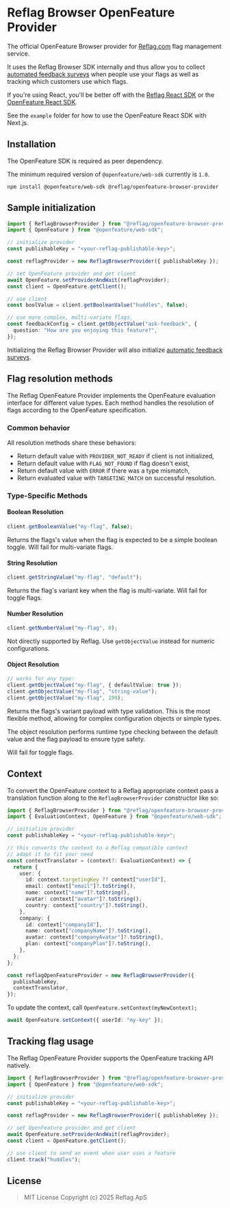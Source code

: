 # Reflag Browser OpenFeature Provider

The official OpenFeature Browser provider for [Reflag.com](https://bucket.co) flag management service.

It uses the Reflag Browser SDK internally and thus allow you to collect [automated feedback surveys](https://github.com/bucketco/bucket-javascript-sdk/tree/main/packages/browser-sdk#qualitative-feedback)
when people use your flags as well as tracking which customers use which flags.

If you're using React, you'll be better off with the [Reflag React SDK](https://github.com/bucketco/bucket-javascript-sdk/blob/main/packages/react-sdk/README.md) or the [OpenFeature React SDK](https://openfeature.dev/docs/reference/technologies/client/web/react/).

See the `example` folder for how to use the OpenFeature React SDK with Next.js.

## Installation

The OpenFeature SDK is required as peer dependency.

The minimum required version of `@openfeature/web-sdk` currently is `1.0`.

```shell
npm install @openfeature/web-sdk @reflag/openfeature-browser-provider
```

## Sample initialization

```ts
import { ReflagBrowserProvider } from "@reflag/openfeature-browser-provider";
import { OpenFeature } from "@openfeature/web-sdk";

// initialize provider
const publishableKey = "<your-reflag-publishable-key>";

const reflagProvider = new ReflagBrowserProvider({ publishableKey });

// set OpenFeature provider and get client
await OpenFeature.setProviderAndWait(reflagProvider);
const client = OpenFeature.getClient();

// use client
const boolValue = client.getBooleanValue("huddles", false);

// use more complex, multi-variate flags.
const feedbackConfig = client.getObjectValue("ask-feedback", {
  question: "How are you enjoying this feature?",
});
```

Initializing the Reflag Browser Provider will
also initialize [automatic feedback surveys](https://github.com/bucketco/bucket-javascript-sdk/tree/main/packages/browser-sdk#qualitative-feedback).

## Flag resolution methods

The Reflag OpenFeature Provider implements the OpenFeature evaluation interface for different value types. Each method handles the resolution of
flags according to the OpenFeature specification.

### Common behavior

All resolution methods share these behaviors:

- Return default value with `PROVIDER_NOT_READY` if client is not initialized,
- Return default value with `FLAG_NOT_FOUND` if flag doesn't exist,
- Return default value with `ERROR` if there was a type mismatch,
- Return evaluated value with `TARGETING_MATCH` on successful resolution.

### Type-Specific Methods

#### Boolean Resolution

```ts
client.getBooleanValue("my-flag", false);
```

Returns the flags's value when the flag is expected to be a simple boolean toggle. Will fail for multi-variate flags.

#### String Resolution

```ts
client.getStringValue("my-flag", "default");
```

Returns the flag's variant key when the flag is multi-variate. Will fail for toggle flags.

#### Number Resolution

```ts
client.getNumberValue("my-flag", 0);
```

Not directly supported by Reflag. Use `getObjectValue` instead for numeric configurations.

#### Object Resolution

```ts
// works for any type:
client.getObjectValue("my-flag", { defaultValue: true });
client.getObjectValue("my-flag", "string-value");
client.getObjectValue("my-flag", 199);
```

Returns the flags's variant payload with type validation. This is the most flexible method,
allowing for complex configuration objects or simple types.

The object resolution performs runtime type checking between the default value and the flag payload to ensure type safety.

Will fail for toggle flags.

## Context

To convert the OpenFeature context to a Reflag appropriate context
pass a translation function along to the `ReflagBrowserProvider` constructor
like so:

```ts
import { ReflagBrowserProvider } from "@reflag/openfeature-browser-provider";
import { EvaluationContext, OpenFeature } from "@openfeature/web-sdk";

// initialize provider
const publishableKey = "<your-reflag-publishable-key>";

// this converts the context to a Reflag compatible context
// adapt it to fit your need
const contextTranslator = (context?: EvaluationContext) => {
  return {
    user: {
      id: context.targetingKey ?? context["userId"],
      email: context["email"]?.toString(),
      name: context["name"]?.toString(),
      avatar: context["avatar"]?.toString(),
      country: context["country"]?.toString(),
    },
    company: {
      id: context["companyId"],
      name: context["companyName"]?.toString(),
      avatar: context["companyAvatar"]?.toString(),
      plan: context["companyPlan"]?.toString(),
    },
  };
};

const reflagOpenFeatureProvider = new ReflagBrowserProvider({
  publishableKey,
  contextTranslator,
});
```

To update the context, call `OpenFeature.setContext(myNewContext);`

```ts
await OpenFeature.setContext({ userId: "my-key" });
```

## Tracking flag usage

The Reflag OpenFeature Provider supports the OpenFeature tracking API
natively.

```ts
import { ReflagBrowserProvider } from "@reflag/openfeature-browser-provider";
import { OpenFeature } from "@openfeature/web-sdk";

// initialize provider
const publishableKey = "<your-reflag-publishable-key>";

const reflagProvider = new ReflagBrowserProvider({ publishableKey });

// set OpenFeature provider and get client
await OpenFeature.setProviderAndWait(reflagProvider);
const client = OpenFeature.getClient();

// use client to send an event when user uses a feature
client.track("huddles");
```

## License

> MIT License
> Copyright (c) 2025 Reflag ApS
